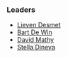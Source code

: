 ### Leaders
* [Lieven Desmet](mailto:lieven.desmet@owasp.org)
* [Bart De Win](mailto:bart.dewin@owasp.org)
* [David Mathy](mailto:david.mathy@owasp.org)
* [Stella Dineva](mailto:stella.dineva@owasp.org)
